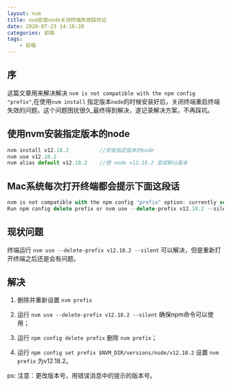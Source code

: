 ```yaml
---
layout: nvm
title: nvm安装node关闭终端失效踩坑记
date: 2020-07-23 14:16:28
categories: 前端
tags: 
    - 前端
---
```


## 序
这篇文章用来解决解决 `nvm is not compatible with the npm config "prefix"`,在使用`nvm install` 指定版本`node`的时候安装好后，关闭终端重启终端失效的问题。这个问题困扰很久,最终得到解决，遂记录解决方案，不再踩坑。

## 使用nvm安装指定版本的node

```javascript
nvm install v12.18.2          //安装指定版本的node
nvm use v12.18.2
nvm alias default v12.18.2    //把 node v12.18.2 变成默认版本

```

## Mac系统每次打开终端都会提示下面这段话

```javascript
nvm is not compatible with the npm config "prefix" option: currently set to "/usr/local" 
Run npm config delete prefix or nvm use --delete-prefix v12.18.2 --silent to unset it.

```

## 现状问题
终端运行 `nvm use --delete-prefix v12.18.2 --silent` 可以解决，但是重新打开终端之后还是会有问题。

## 解决

1. 删除并重新设置 `nvm prefix`

2. 运行 `nvm use --delete-prefix v12.18.2 --silent` 确保npm命令可以使用；

3. 运行 `npm config delete prefix` 删除 `nvm prefix`；

4. 运行 `npm config set prefix $NVM_DIR/versions/node/v12.18.2` 设置 `nvm prefix` 为v12.18.2。


ps: 注意：更改版本号，用错误消息中的提示的版本号。




